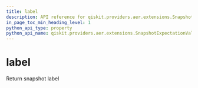 ```yaml
---
title: label
description: API reference for qiskit.providers.aer.extensions.SnapshotExpectationValue.label
in_page_toc_min_heading_level: 1
python_api_type: property
python_api_name: qiskit.providers.aer.extensions.SnapshotExpectationValue.label
---
```


# label

Return snapshot label

